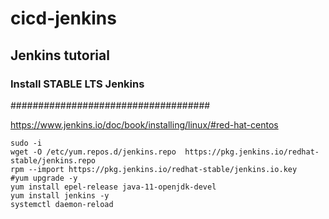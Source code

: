 # cicd-jenkins
## Jenkins tutorial
### Install STABLE LTS Jenkins 
####################################

https://www.jenkins.io/doc/book/installing/linux/#red-hat-centos

```
sudo -i
wget -O /etc/yum.repos.d/jenkins.repo  https://pkg.jenkins.io/redhat-stable/jenkins.repo
rpm --import https://pkg.jenkins.io/redhat-stable/jenkins.io.key
#yum upgrade -y
yum install epel-release java-11-openjdk-devel
yum install jenkins -y
systemctl daemon-reload
```
